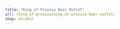 ```yaml
---
title: "King of Prussia Beer Outlet"
url: /king-of-prussia/king-of-prussia-beer-outlet/
shop: alcohol
---
```

